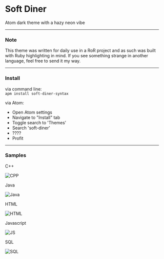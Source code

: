 # Soft Diner

Atom dark theme with a hazy neon vibe

---------------------------------------------------------------

### Note

This theme was written for daily use in a RoR project and as such was built with Ruby highlighting in mind. If you see something strange in another language, feel free to send it my way.

---------------------------------------------------------------

### Install

via command line:  
     `apm install soft-diner-syntax`

via Atom:  
  - Open Atom settings
  - Navigate to "Install" tab
  - Toggle search to 'Themes'
  - Search 'soft-diner'
  - ????
  - Profit

---------------------------------------------------------------

### Samples

C++

![CPP](http://i.imgur.com/5TLPXXB.png)

Java

![Java](http://i.imgur.com/FjRhT6P.png)

HTML

![HTML](http://i.imgur.com/i7Swbbw.png)

Javascript

![JS](http://i.imgur.com/mmB9c1P.png)

SQL

![SQL](http://i.imgur.com/TwUZLw1.png)
